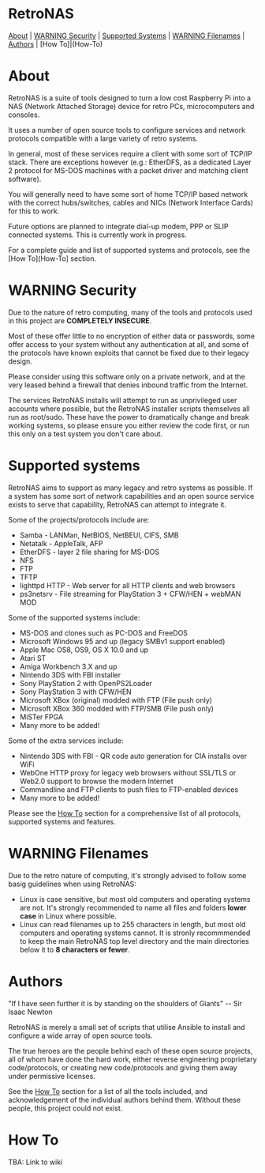 # RetroNAS

[About](About) | [WARNING Security](WARNING-Security) | [Supported Systems](Supported-Systems) | [WARNING Filenames](WARNING-Filenames) | [Authors](Authors) | [How To]|(How-To) 

# About

RetroNAS is a suite of tools designed to turn a low cost Raspberry Pi into a NAS (Network Attached Storage) device for retro PCs, microcomputers and consoles.

It uses a number of open source tools to configure services and network protocols compatible with a large variety of retro systems.

In general, most of these services require a client with some sort of TCP/IP stack. There are exceptions however (e.g.: EtherDFS, as a dedicated Layer 2 protocol for MS-DOS machines with a packet driver and matching client software).

You will generally need to have some sort of home TCP/IP based network with the correct hubs/switches, cables and NICs (Network Interface Cards) for this to work. 

Future options are planned to integrate dial-up modem, PPP or SLIP connected systems.  This is currently work in progress.

For a complete guide and list of supported systems and protocols, see the [How To](How-To] section.

# WARNING Security

Due to the nature of retro computing, many of the tools and protocols used in this project are **COMPLETELY INSECURE**.

Most of these offer little to no encryption of either data or passwords, some offer access to your system without any authentication at all, and some of the protocols have known exploits that cannot be fixed due to their legacy design.

Please consider using this software only on a private network, and at the very leased behind a firewall that denies inbound traffic from the Internet.

The services RetroNAS installs will attempt to run as unprivileged user accounts where possible, but the RetroNAS installer scripts themselves all run as root/sudo. These have the power to dramatically change and break working systems, so please ensure you either review the code first, or run this only on a test system you don't care about.

# Supported systems

RetroNAS aims to support as many legacy and retro systems as possible. If a system has some sort of network capabilities and an open source service exists to serve that capability, RetroNAS can attempt to integrate it.

Some of the projects/protocols include are:
* Samba - LANMan, NetBIOS, NetBEUI, CIFS, SMB
* Netatalk - AppleTalk, AFP
* EtherDFS - layer 2 file sharing for MS-DOS
* NFS
* FTP
* TFTP
* lighttpd HTTP - Web server for all HTTP clients and web browsers
* ps3netsrv - File streaming for PlayStation 3 + CFW/HEN + webMAN MOD

Some of the supported systems include:
* MS-DOS and clones such as PC-DOS and FreeDOS
* Microsoft Windows 95 and up (legacy SMBv1 support enabled)
* Apple Mac OS8, OS9, OS X 10.0 and up
* Atari ST
* Amiga Workbench 3.X and up
* Nintendo 3DS with FBI installer
* Sony PlayStation 2 with OpenPS2Loader
* Sony PlayStation 3 with CFW/HEN
* Microsoft XBox (original) modded with FTP (File push only)
* Microsoft XBox 360 modded with FTP/SMB (File push only)
* MiSTer FPGA
* Many more to be added!

Some of the extra services include:
* Nintendo 3DS with FBI - QR code auto generation for CIA installs over WiFi
* WebOne HTTP proxy for legacy web browsers without SSL/TLS or Web2.0 support to browse the modern Internet
* Commandline and FTP clients to push files to FTP-enabled devices
* Many more to be added!

Please see the [How To](How-To) section for a comprehensive list of all protocols, supported systems and features.

# WARNING Filenames

Due to the retro nature of computing, it's strongly advised to follow some basig guidelines when using RetroNAS:

* Linux is case sensitive, but most old computers and operating systems are not. It's strongly recommended to name all files and folders **lower case** in Linux where possible.
* Linux can read filenames up to 255 characters in length, but most old computers and operating systems cannot.  It is stronly recommmended to keep the main RetroNAS top level directory and the main directories below it to **8 characters or fewer**.

# Authors

"If I have seen further it is by standing on the shoulders of Giants" -- Sir Isaac Newton

RetroNAS is merely a small set of scripts that utilise Ansible to install and configure a wide array of open source tools.

The true heroes are the people behind each of these open source projects, all of whom have done the hard work, either reverse engineering proprietary code/protocols, or creating new code/protocols and giving them away under permissive licenses.

See the [How To](How-To) section for a list of all the tools included, and acknowledgement of the individual authors behind them. Without these people, this project could not exist. 

# How To

TBA: Link to wiki

